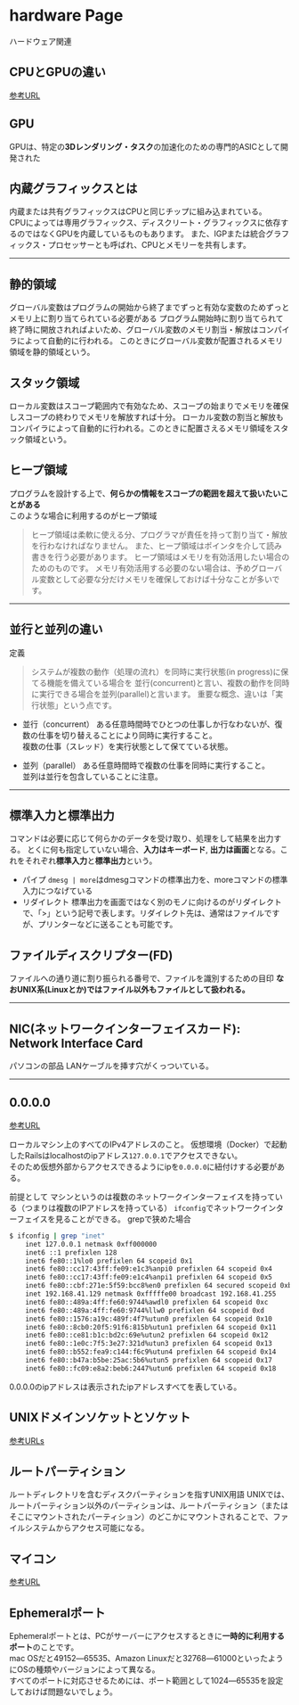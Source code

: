 # hardware Page

ハードウェア関連

## CPUとGPUの違い
[参考URL](https://www.intel.co.jp/content/www/jp/ja/products/docs/processors/cpu-vs-gpu.html)

## GPU

GPUは、特定の**3Dレンダリング・タスク**の加速化のための専門的ASICとして開発された

## 内蔵グラフィックスとは

内蔵または共有グラフィックスはCPUと同じチップに組み込まれている。  
CPUによっては専用グラフィックス、ディスクリート・グラフィックスに依存するのではなくGPUを内蔵しているものもあります。
また、IGPまたは統合グラフィックス・プロセッサーとも呼ばれ、CPUとメモリーを共有します。

---

## 静的領域

グローバル変数はプログラムの開始から終了までずっと有効な変数のためずっとメモリ上に割り当てられている必要がある
プログラム開始時に割り当てられて終了時に開放されればよいため、グローバル変数のメモリ割当・解放はコンパイラによって自動的に行われる。
このときにグローバル変数が配置されるメモリ領域を静的領域という。

## スタック領域

ローカル変数はスコープ範囲内で有効なため、スコープの始まりでメモリを確保しスコープの終わりでメモリを解放すれば十分。
ローカル変数の割当と解放もコンパイラによって自動的に行われる。このときに配置さえるメモリ領域をスタック領域という。

## ヒープ領域

プログラムを設計する上で、**何らかの情報をスコープの範囲を超えて扱いたいことがある**  
このような場合に利用するのがヒープ領域  
>ヒープ領域は柔軟に使える分、プログラマが責任を持って割り当て・解放を行わなければなりません。
>また、ヒープ領域はポインタを介して読み書きを行う必要があります。
>ヒープ領域はメモリを有効活用したい場合のためのものです。 メモリ有効活用する必要のない場合は、予めグローバル変数として必要な分だけメモリを確保しておけば十分なことが多いです。

---

## 並行と並列の違い

定義
>システムが複数の動作（処理の流れ）を同時に実行状態(in progress)に保てる機能を備えている場合を 並行(concurrent)と言い、複数の動作を同時に実行できる場合を並列(parallel)と言います。 重要な概念、違いは「実行状態」という点です。

- 並行（concurrent）
ある任意時間時でひとつの仕事しか行なわないが、復数の仕事を切り替えることにより同時に実行すること。  
複数の仕事（スレッド）を実行状態として保てている状態。

- 並列（parallel）
ある任意時間時で複数の仕事を同時に実行すること。  
並列は並行を包含していることに注意。

---

## 標準入力と標準出力

コマンドは必要に応じて何らかのデータを受け取り、処理をして結果を出力する。
とくに何も指定していない場合、**入力はキーボード**, **出力は画面**となる。これをそれぞれ**標準入力**と**標準出力**という。

- パイプ
`dmesg | more`はdmesgコマンドの標準出力を、moreコマンドの標準入力につなげている
- リダイレクト
標準出力を画面ではなく別のモノに向けるのがリダイレクトで、「>」という記号で表します。リダイレクト先は、通常はファイルですが、プリンターなどに送ることも可能です。



## ファイルディスクリプター(FD)

ファイルへの通り道に割り振られる番号で、ファイルを識別するための目印
**なおUNIX系(Linuxとか)ではファイル以外もファイルとして扱われる。**

---

## NIC(ネットワークインターフェイスカード): Network Interface Card

パソコンの部品
LANケーブルを挿す穴がくっついている。

---

## 0.0.0.0

[参考URL](https://qiita.com/Masato338/items/f162394fbc37fc490dfb)

ローカルマシン上のすべてのIPv4アドレスのこと。
仮想環境（Docker）で起動したRailsはlocalhostのipアドレス`127.0.0.1`でアクセスできない。  
そのため仮想外部からアクセスできるようにipを`0.0.0.0`に紐付けする必要がある。

前提として
マシンというのは複数のネットワークインターフェイスを持っている（つまりは複数のIPアドレスを持っている）
`ifconfig`でネットワークインターフェイスを見ることができる。
grepで狭めた場合
```sh
$ ifconfig | grep "inet"
	inet 127.0.0.1 netmask 0xff000000
	inet6 ::1 prefixlen 128
	inet6 fe80::1%lo0 prefixlen 64 scopeid 0x1
	inet6 fe80::cc17:43ff:fe09:e1c3%anpi0 prefixlen 64 scopeid 0x4
	inet6 fe80::cc17:43ff:fe09:e1c4%anpi1 prefixlen 64 scopeid 0x5
	inet6 fe80::cbf:271e:5f59:bcc8%en0 prefixlen 64 secured scopeid 0xb
	inet 192.168.41.129 netmask 0xfffffe00 broadcast 192.168.41.255
	inet6 fe80::489a:4ff:fe60:9744%awdl0 prefixlen 64 scopeid 0xc
	inet6 fe80::489a:4ff:fe60:9744%llw0 prefixlen 64 scopeid 0xd
	inet6 fe80::1576:a19c:489f:4f7%utun0 prefixlen 64 scopeid 0x10
	inet6 fe80::8cb0:20f5:91f6:815b%utun1 prefixlen 64 scopeid 0x11
	inet6 fe80::ce81:b1c:bd2c:69e%utun2 prefixlen 64 scopeid 0x12
	inet6 fe80::1e0c:7f5:3e27:321d%utun3 prefixlen 64 scopeid 0x13
	inet6 fe80::b552:fea9:c144:f6c9%utun4 prefixlen 64 scopeid 0x14
	inet6 fe80::b47a:b5be:25ac:5b6%utun5 prefixlen 64 scopeid 0x17
	inet6 fe80::fc09:e8a2:beb6:2447%utun6 prefixlen 64 scopeid 0x18
```

0.0.0.0のipアドレスは表示されたipアドレスすべてを表している。

## UNIXドメインソケットとソケット

[参考URLs](https://qiita.com/toshihirock/items/b643ed0edd30e6fd1f14)

## ルートパーティション

ルートディレクトリを含むディスクパーティションを指すUNIX用語
UNIXでは、ルートパーティション以外のパーティションは、ルートパーティション（またはそこにマウントされたパーティション）のどこかにマウントされることで、ファイルシステムからアクセス可能になる。

## マイコン
[参考URL](https://monoist.itmedia.co.jp/mn/series/2053/)

## Ephemeralポート

Ephemeralポートとは、PCがサーバーにアクセスするときに**一時的に利用するポート**のことです。  
mac OSだと49152―65535、Amazon Linuxだと32768―61000といったようにOSの種類やバージョンによって異なる。  
すべてのポートに対応させるためには、ポート範囲として1024―65535を設定しておけば問題ないでしょう。
